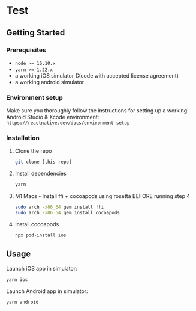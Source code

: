 # Test

<!-- GETTING STARTED -->
## Getting Started

### Prerequisites

* `node >= 16.10.x`
* `yarn >= 1.22.x`
* a working iOS simulator (Xcode with accepted license agreement)
* a working android simulator

### Environment setup

Make sure you thoroughly follow the instructions for setting up a working Android Studio & Xcode environment: 
`https://reactnative.dev/docs/environment-setup`

### Installation

1. Clone the repo
   ```sh
   git clone [this repo]
   ```
2. Install dependencies
   ```js
   yarn
   ```
3. M1 Macs - Install ffi + cocoapods using rosetta BEFORE running step 4
   ```sh
   sudo arch -x86_64 gem install ffi
   sudo arch -x86_64 gem install cocoapods
   ```
4. Install cocoapods
   ```sh
   npx pod-install ios
   ```

<!-- USAGE EXAMPLES -->
## Usage

Launch iOS app in simulator: 
```sh
yarn ios
```

Launch Android app in simulator: 
```sh
yarn android
```
